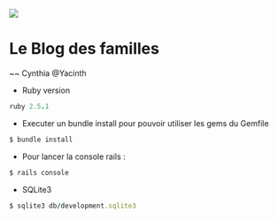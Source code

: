 ![](https://media0.giphy.com/media/2zeji2UedvZzvIZ45N/giphy.gif?cid=3640f6095c4a8a4d6b6958366767066f)

# Le Blog des familles

~~ Cynthia @Yacinth

- Ruby version

```ruby
ruby 2.5.1
```

- Executer un bundle install pour pouvoir utiliser les gems du Gemfile

```ruby
$ bundle install
```

- Pour lancer la console rails :

```ruby
$ rails console
```

- SQLite3

```ruby
$ sqlite3 db/development.sqlite3
```
